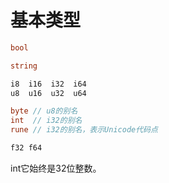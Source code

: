 # 基本类型

```go
bool

string

i8  i16  i32  i64
u8  u16  u32  u64 

byte // u8的别名  
int  // i32的别名  
rune // i32的别名，表示Unicode代码点

f32 f64
```

int它始终是32位整数。
